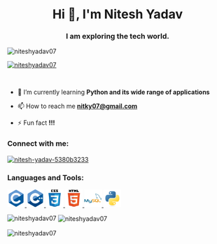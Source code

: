 <h1 align="center">Hi 👋, I'm Nitesh Yadav</h1>
<h3 align="center">I am exploring the tech world.</h3>

<p align="left"> <img src="https://komarev.com/ghpvc/?username=niteshyadav07&label=Profile%20views&color=0e75b6&style=flat" alt="niteshyadav07" /> </p>

<p align="left"> <a href="https://github.com/ryo-ma/github-profile-trophy"><img src="https://github-profile-trophy.vercel.app/?username=niteshyadav07" alt="niteshyadav07" /></a> </p>

<p align="left"> <a href="https://twitter.com/" target="blank"><img src="https://img.shields.io/twitter/follow/?logo=twitter&style=for-the-badge" alt="" /></a> </p>

- 🌱 I’m currently learning **Python and its wide range of applications**

- 📫 How to reach me **nitky07@gmail.com**

- ⚡ Fun fact **!!!**

<h3 align="left">Connect with me:</h3>
<p align="left">
<a href="https://linkedin.com/in/nitesh-yadav-5380b3233" target="blank"><img align="center" src="https://raw.githubusercontent.com/rahuldkjain/github-profile-readme-generator/master/src/images/icons/Social/linked-in-alt.svg" alt="nitesh-yadav-5380b3233" height="30" width="40" /></a>
</p>

<h3 align="left">Languages and Tools:</h3>
<p align="left"> <a href="https://www.cprogramming.com/" target="_blank" rel="noreferrer"> <img src="https://raw.githubusercontent.com/devicons/devicon/master/icons/c/c-original.svg" alt="c" width="40" height="40"/> </a> <a href="https://www.w3schools.com/cpp/" target="_blank" rel="noreferrer"> <img src="https://raw.githubusercontent.com/devicons/devicon/master/icons/cplusplus/cplusplus-original.svg" alt="cplusplus" width="40" height="40"/> </a> <a href="https://www.w3schools.com/css/" target="_blank" rel="noreferrer"> <img src="https://raw.githubusercontent.com/devicons/devicon/master/icons/css3/css3-original-wordmark.svg" alt="css3" width="40" height="40"/> </a> <a href="https://www.w3.org/html/" target="_blank" rel="noreferrer"> <img src="https://raw.githubusercontent.com/devicons/devicon/master/icons/html5/html5-original-wordmark.svg" alt="html5" width="40" height="40"/> </a> <a href="https://www.mysql.com/" target="_blank" rel="noreferrer"> <img src="https://raw.githubusercontent.com/devicons/devicon/master/icons/mysql/mysql-original-wordmark.svg" alt="mysql" width="40" height="40"/> </a> <a href="https://www.python.org" target="_blank" rel="noreferrer"> <img src="https://raw.githubusercontent.com/devicons/devicon/master/icons/python/python-original.svg" alt="python" width="40" height="40"/> </a> </p>

<p><img align="left" src="https://github-readme-stats.vercel.app/api/top-langs?username=niteshyadav07&show_icons=true&locale=en&layout=compact" alt="niteshyadav07" /></p>

<p>&nbsp;<img align="center" src="https://github-readme-stats.vercel.app/api?username=niteshyadav07&show_icons=true&locale=en" alt="niteshyadav07" /></p>

<p><img align="center" src="https://github-readme-streak-stats.herokuapp.com/?user=niteshyadav07&" alt="niteshyadav07" /></p>
